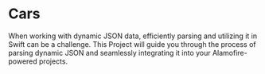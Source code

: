 # Cars
When working with dynamic JSON data, efficiently parsing and utilizing it in Swift can be a challenge. This Project will guide you through the process of parsing dynamic JSON and seamlessly integrating it into your Alamofire-powered projects.
